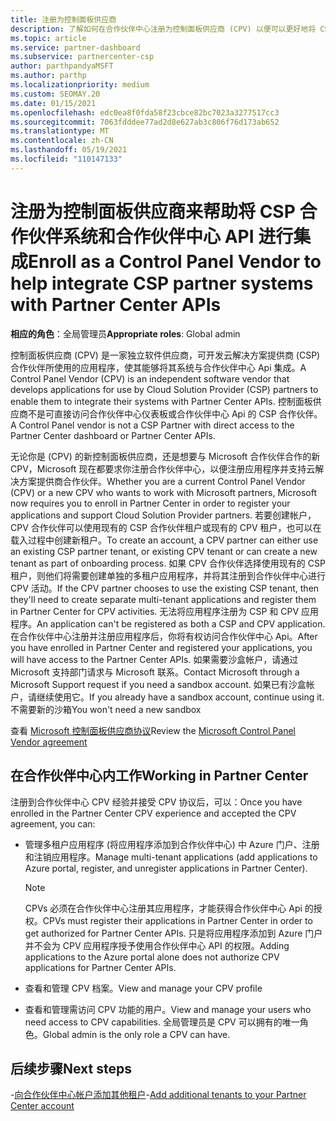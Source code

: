 ```yaml
---
title: 注册为控制面板供应商
description: 了解如何在合作伙伴中心注册为控制面板供应商 (CPV) 以便可以更好地将 CSP 合作伙伴系统与合作伙伴中心 Api 集成。
ms.topic: article
ms.service: partner-dashboard
ms.subservice: partnercenter-csp
author: parthpandyaMSFT
ms.author: parthp
ms.localizationpriority: medium
ms.custom: SEOMAY.20
ms.date: 01/15/2021
ms.openlocfilehash: edc0ea8f0fda58f23cbce82bc7023a3277517cc3
ms.sourcegitcommit: 7063fdddee77ad2d8e627ab3c806f76d173ab652
ms.translationtype: MT
ms.contentlocale: zh-CN
ms.lasthandoff: 05/19/2021
ms.locfileid: "110147133"
---
```

# <a name="enroll-as-a-control-panel-vendor-to-help-integrate-csp-partner-systems-with-partner-center-apis"></a><span data-ttu-id="eaa2a-103">注册为控制面板供应商来帮助将 CSP 合作伙伴系统和合作伙伴中心 API 进行集成</span><span class="sxs-lookup"><span data-stu-id="eaa2a-103">Enroll as a Control Panel Vendor to help integrate CSP partner systems with Partner Center APIs</span></span>


<span data-ttu-id="eaa2a-104">**相应的角色**：全局管理员</span><span class="sxs-lookup"><span data-stu-id="eaa2a-104">**Appropriate roles**: Global admin</span></span>

<span data-ttu-id="eaa2a-105">控制面板供应商 (CPV) 是一家独立软件供应商，可开发云解决方案提供商 (CSP) 合作伙伴所使用的应用程序，使其能够将其系统与合作伙伴中心 Api 集成。</span><span class="sxs-lookup"><span data-stu-id="eaa2a-105">A Control Panel Vendor (CPV) is an independent software vendor that develops applications for use by Cloud Solution Provider (CSP) partners to enable them to integrate their systems with Partner Center APIs.</span></span> <span data-ttu-id="eaa2a-106">控制面板供应商不是可直接访问合作伙伴中心仪表板或合作伙伴中心 Api 的 CSP 合作伙伴。</span><span class="sxs-lookup"><span data-stu-id="eaa2a-106">A Control Panel vendor is not a CSP Partner with direct access to the Partner Center dashboard or Partner Center APIs.</span></span>

<span data-ttu-id="eaa2a-107">无论你是 (CPV) 的新控制面板供应商，还是想要与 Microsoft 合作伙伴合作的新 CPV，Microsoft 现在都要求你注册合作伙伴中心，以便注册应用程序并支持云解决方案提供商合作伙伴。</span><span class="sxs-lookup"><span data-stu-id="eaa2a-107">Whether you are a current Control Panel Vendor (CPV) or a new CPV who wants to work with Microsoft partners, Microsoft now requires you to enroll in Partner Center in order to register your applications and support Cloud Solution Provider partners.</span></span> <span data-ttu-id="eaa2a-108">若要创建帐户，CPV 合作伙伴可以使用现有的 CSP 合作伙伴租户或现有的 CPV 租户，也可以在载入过程中创建新租户。</span><span class="sxs-lookup"><span data-stu-id="eaa2a-108">To create an account, a CPV partner can either use an existing CSP partner tenant, or existing CPV tenant or can create a new tenant as part of onboarding process.</span></span> <span data-ttu-id="eaa2a-109">如果 CPV 合作伙伴选择使用现有的 CSP 租户，则他们将需要创建单独的多租户应用程序，并将其注册到合作伙伴中心进行 CPV 活动。</span><span class="sxs-lookup"><span data-stu-id="eaa2a-109">If the CPV partner chooses to use the existing CSP tenant, then they'll need to create separate multi-tenant applications and register them in Partner Center for CPV activities.</span></span> <span data-ttu-id="eaa2a-110">无法将应用程序注册为 CSP 和 CPV 应用程序。</span><span class="sxs-lookup"><span data-stu-id="eaa2a-110">An application can't be registered as both a CSP and CPV application.</span></span> <span data-ttu-id="eaa2a-111">在合作伙伴中心注册并注册应用程序后，你将有权访问合作伙伴中心 Api。</span><span class="sxs-lookup"><span data-stu-id="eaa2a-111">After you have enrolled in Partner Center and registered your applications, you will have access to the Partner Center APIs.</span></span>  <span data-ttu-id="eaa2a-112">如果需要沙盒帐户，请通过 Microsoft 支持部门请求与 Microsoft 联系。</span><span class="sxs-lookup"><span data-stu-id="eaa2a-112">Contact Microsoft through a Microsoft Support request if you need a sandbox account.</span></span> <span data-ttu-id="eaa2a-113">如果已有沙盒帐户，请继续使用它。</span><span class="sxs-lookup"><span data-stu-id="eaa2a-113">If you already have a sandbox account, continue using it.</span></span> <span data-ttu-id="eaa2a-114">不需要新的沙箱</span><span class="sxs-lookup"><span data-stu-id="eaa2a-114">You won't need a new sandbox</span></span>

<span data-ttu-id="eaa2a-115">查看 [Microsoft 控制面板供应商协议](https://go.microsoft.com/fwlink/?linkid=2055198)</span><span class="sxs-lookup"><span data-stu-id="eaa2a-115">Review the [Microsoft Control Panel Vendor agreement](https://go.microsoft.com/fwlink/?linkid=2055198)</span></span>


## <a name="working-in-partner-center"></a><span data-ttu-id="eaa2a-116">在合作伙伴中心内工作</span><span class="sxs-lookup"><span data-stu-id="eaa2a-116">Working in Partner Center</span></span>

<span data-ttu-id="eaa2a-117">注册到合作伙伴中心 CPV 经验并接受 CPV 协议后，可以：</span><span class="sxs-lookup"><span data-stu-id="eaa2a-117">Once you have enrolled in the Partner Center CPV experience and accepted the CPV agreement, you can:</span></span>

- <span data-ttu-id="eaa2a-118">管理多租户应用程序 (将应用程序添加到合作伙伴中心) 中 Azure 门户、注册和注销应用程序。</span><span class="sxs-lookup"><span data-stu-id="eaa2a-118">Manage multi-tenant applications (add applications to Azure portal, register, and unregister applications in Partner Center).</span></span>

    >[!Note] 
    ><span data-ttu-id="eaa2a-119">CPVs 必须在合作伙伴中心注册其应用程序，才能获得合作伙伴中心 Api 的授权。</span><span class="sxs-lookup"><span data-stu-id="eaa2a-119">CPVs must register their applications in Partner Center in order to get authorized for Partner Center APIs.</span></span> <span data-ttu-id="eaa2a-120">只是将应用程序添加到 Azure 门户并不会为 CPV 应用程序授予使用合作伙伴中心 API 的权限。</span><span class="sxs-lookup"><span data-stu-id="eaa2a-120">Adding applications to the Azure portal alone does not authorize CPV applications for Partner Center APIs.</span></span> 

- <span data-ttu-id="eaa2a-121">查看和管理 CPV 档案。</span><span class="sxs-lookup"><span data-stu-id="eaa2a-121">View and manage your CPV profile</span></span> 

- <span data-ttu-id="eaa2a-122">查看和管理需访问 CPV 功能的用户。</span><span class="sxs-lookup"><span data-stu-id="eaa2a-122">View and manage your users who need access to CPV capabilities.</span></span> <span data-ttu-id="eaa2a-123">全局管理员是 CPV 可以拥有的唯一角色。</span><span class="sxs-lookup"><span data-stu-id="eaa2a-123">Global admin is the only role a CPV can have.</span></span>

## <a name="next-steps"></a><span data-ttu-id="eaa2a-124">后续步骤</span><span class="sxs-lookup"><span data-stu-id="eaa2a-124">Next steps</span></span>

<span data-ttu-id="eaa2a-125">-[向合作伙伴中心帐户添加其他租户](multi-tenant-account.md)</span><span class="sxs-lookup"><span data-stu-id="eaa2a-125">-[Add additional tenants to your Partner Center account](multi-tenant-account.md)</span></span>